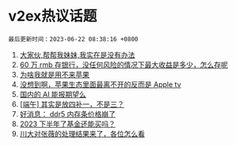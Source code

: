 # v2ex热议话题

`最后更新时间：2023-06-22 08:38:16 +0800`

1. [大家伙,帮帮我妹妹,我实在是没有办法](https://www.v2ex.com/t/950534)
1. [60 万 rmb 存银行，没任何风险的情况下最大收益是多少，怎么存呢](https://www.v2ex.com/t/950544)
1. [为啥我就是用不来苹果](https://www.v2ex.com/t/950641)
1. [没想到啊，苹果生态里面最离不开的反而是 Apple tv](https://www.v2ex.com/t/950527)
1. [国内的 AI 能报期望么](https://www.v2ex.com/t/950515)
1. [[端午] 其实是放四补一，不是三？](https://www.v2ex.com/t/950535)
1. [好消息： ddr5 内存条价格崩了](https://www.v2ex.com/t/950540)
1. [2023 下半年了基金还能买吗？](https://www.v2ex.com/t/950509)
1. [川大对张薇的处理结果来了，各位怎么看](https://www.v2ex.com/t/950706)

